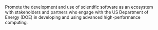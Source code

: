 Promote the development and use of scientific software as an ecosystem with stakeholders and partners who engage with the US Department of Energy (DOE) in developing and using advanced high-performance computing.